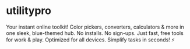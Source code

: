 # utilitypro
 Your instant online toolkit! Color pickers, converters, calculators &amp; more in one sleek, blue-themed hub. No installs. No sign-ups. Just fast, free tools for work &amp; play. Optimized for all devices. Simplify tasks in seconds! ⚡

